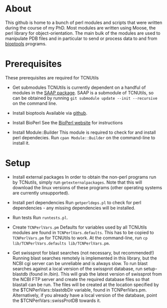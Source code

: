 # About

This github is home to a bunch of perl modules and scripts that were written during the course of my PhD. Most modules are written using Moose, the perl library for object-orientation. The main bulk of the modules are used to manipulate PDB files and in particular to send or process data to and from [bioptools](https://github.com/ACRMGroup/bioptools) programs.

# Prerequisites

These prerequisites are required for TCNUtils

* Get submodules
TCNUtils is currently dependent on a handful of modules in the [SAAP package](https://github.com/ACRMGroup/SAAP). SAAP is a submodule of TCNUtils, so can be obtained by running `git submodule update --init --recursive` on the command line.

* Install bioptools
Available via [github](https://github.com/ACRMGroup/bioptools).

* Install BioPerl
See the [BioPerl website](http://bioperl.org/INSTALL.html) for instructions

* Install Module::Builder
This module is required to check for and install perl dependecies. Run `cpan Module::Builder` on the command-line to install it.

# Setup

* Install external packages
In order to obtain the non-perl programs run by TCNutils, simply run `getexternalpackages`. Note that this will download the linux versions of these programs (other operating systems are currently unsupported).

* Install perl dependencies
Run `getperldeps.pl` to check for perl dependencies - any missing dependencies will be installed.

* Run tests
Run `runtests.pl`.

* Create `TCNPerlVars.pm`
Defaults for variables used by all TCNUtils modules are found in `TCNPerlVars.defaults`. This has to be copied to `TCNPerlVars.pm` for TCNUtils to work. At the command-line, run `cp lib/TCNPerlVars.defaults lib/TCNPerlVars.pm`.

* Get swissprot for blast searches (not necessary, but recommended!)
Running blast searches remotely is implemented in this library, but the NCBI cgi server can be unreliable and is always slow. To run blast searches against a local version of the swissprot database, run setup-blastdb (found in /bin). This will grab the latest version of swissprot from the NCBI FTP server and create the required database files so that blastall can be run. The files will be created at the location specified by the $TCNPerlVars::blastdbDir variable, found in TCNPerlVars.pm. Alternatively, if you already have a local version of the database, point the $TCNPerlVars::swissProtDB towards it.
